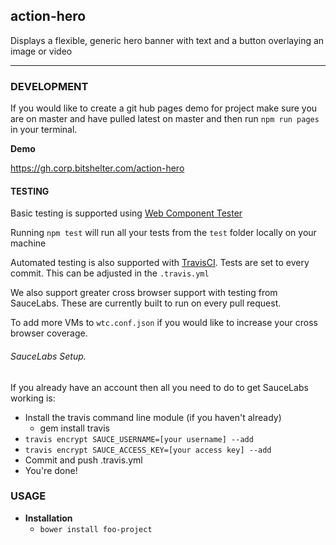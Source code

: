 ## action-hero


Displays a flexible, generic hero banner with text and a button overlaying an image or video

---

### DEVELOPMENT

If you would like to create a git hub pages demo for project make sure you are on master and have pulled latest on master and then run `npm run pages` in your terminal.

**Demo**

https://gh.corp.bitshelter.com/action-hero

#### TESTING

Basic testing is supported using [Web Component Tester](https://github.com/Polymer/web-component-tester)

Running `npm test` will run all your tests from the `test` folder locally on your machine

Automated testing is also supported with [TravisCI](https://travis-ci.org/getting_started). Tests are set to every commit.
This can be adjusted in the `.travis.yml`

We also support greater cross browser support with testing from SauceLabs. These are currently built to run on
every pull request.

To add more VMs to `wtc.conf.json` if you would like to increase your cross browser coverage.

###### SauceLabs Setup.
If you already have an account then all you need to do to get SauceLabs working is:
- Install the travis command line module (if you haven't already)
    - gem install travis
- `travis encrypt SAUCE_USERNAME=[your username] --add`
- `travis encrypt SAUCE_ACCESS_KEY=[your access key] --add`
- Commit and push .travis.yml
- You're done!

### USAGE

- **Installation**
  - `bower install foo-project`
